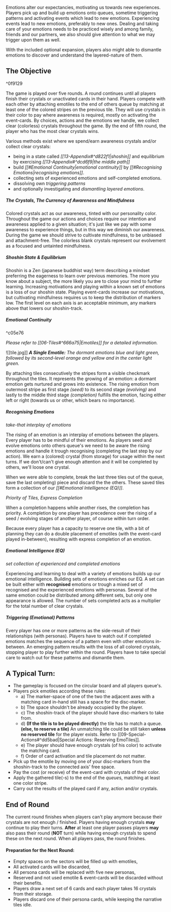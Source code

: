 Emotions alter our expectancies, motivating us towards new experiences. Players pick up and build up emotions onto queues, sometime triggering patterns and activating events which lead to new emotions. Experiencing events lead to new emotions, preferably to new ones. Dealing and taking care of your emotions needs to be practiced wisely and among family, friends and our partners, we also should give attention to what we may trigger upon them as well.

With the included optional expansion, players also might able to dismantle emotions to discover and understand the layered-nature of them.
## The Objective
^0f9129

The game is played over five rounds. A round continues until all players finish their crystals or unactivated cards in their hand. Players compete with each other by attaching emotiles to the end of others queue by matching at least one of the colored stripes on the previous tile. They will use crystals in their color to pay where awareness is required, mostly on activating the event-cards. By choices, actions and the emotions we handle, we collect clear (colorless) crystals throughout the game. By the end of fifth round, the player who has the most clear crystals wins.

Various methods exist where we spend/earn awareness crystals and/or collect clear crystals:
- being in a state called *[[13-Appendix#^d822f1|shoshin]]* and equilibrium by exercising *[[13-Appendix#^dcd6f9|the middle path]]*
- build *[[#Emotional Continuity|emotional continuity]]* by *[[#Recognising Emotions|recognising emotions]]*.
- collecting sets of experienced emotions and self-completed emotions.
- dissolving own *triggering patterns*
- and optionally investigating and *dismantling layered emotions*.
##### The Crystals, The Currency of Awareness and Mindfulness

Colored crystals act as our awareness, tinted with our personality color. Throughout the game our actions and choices require our intention and awareness applied to a given situation; it's just like we pay with some awareness to experience things, but in this way we diminish our awareness. 
During the game we should strive to cultivate mindfulness, to be unbiased and attachment-free. The colorless blank crystals represent our evolvement as a focused and untainted mindfulness. 
##### *Shoshin State & Equilibrium*

Shoshin is a Zen (japanese buddhist way) term describing a mindset preferring the eagerness to learn over previous memories. The more you know about a subject, the more likely you are to close your mind to further learning.
Increasing motivations and playing within a known set of emotions is a loss of our shoshin state. Playing event-cards increase our motivations, but cultivating mindfulness requires us to keep the distribution of markers low. The first level on each axis is an acceptable minimum, any markers above that lowers our shoshin-track.
##### *Emotional Continuity*
^c05e76

*Please refer to [[06-Tiles#^666a75|Emotiles]] for a detailed information.*

![[tile.jpg]]
***A Single Emotile:** The dormant emotions blue and light green, followed by its second-level orange and yellow and in the center light green.*

By attaching tiles consecutively the stripes form a visible checkmark throughout the tiles. It represents the growing of an emotion: a dormant emotion gets nurtured and grows into existence. The rising emotion from outermost stripe as first stage *(seed)* to its second stage *(evolving)* and lastly to the middle third stage *(completion)* fulfills the emotion, facing either left or right (towards us or other, which bears no importance).
##### Recognising Emotions
*take-that interplay of emotions*

The rising of an emotion is an interplay of emotions between the players. Every player has to be mindful of their emotions. As players seed and evolve emotions onto others queue's we need to be aware the rising emotions and handle it trough recognising (completing the last step by our action). We earn a (colored) crystal (from storage) for usage within the next turns.
If we don't/can't give enough attention and it will be completed by others, we'll loose one crystal. 

When we were able to complete, break the last three tiles out of the queue, save the last ompleting) piece and discard the the others. These saved tiles form a collection of our *[[#Emotional Intelligence (EQ)]]*.

*Priority of Tiles, Express Completion*

When a completion happens while another rises, the completion has priority. A completion by one player has precedence over the rising of a seed / evolving stages of another player, of course within turn order.

Because every player has a capacity to reserve one tile, with a bit of planning they can do a double placement of emotiles (with the event-card played in-between), resulting with express completion of an emotion.
##### Emotional Intelligence (EQ)
*set collection of experienced and completed emotions*

Experiencing and learning to deal with a variety of emotions builds up our emotional intelligence. Building sets of emotions enriches our EQ. A set can be built either with **recognised** emotions or trough a mixed set of recognised and the experienced emotions with personas. Several of the same emotion could be distributed among different sets, but only one appearance is allowed. The number of sets completed acts as a multiplier for the total number of clear crystals.
##### *Triggering (Emotional) Patterns*

Every player has one or more patterns as the side-result of their relationships (with personas). Players have to watch out if completed emotions matches the sequence of a pattern even with other emotions in-between. An emerging pattern results with the loss of all colored crystals, stopping player to play further within the round. Players have to take special care to watch out for these patterns and dismantle them.
## A Typical Turn:

- The gameplay is focused on the circular board and all players queue's.
- Players pick emotiles according these rules:
	- a) The marker-space of one of the two the adjacent axes with a matching card in-hand still has a space for the disc-marker.
	- b) The space shouldn't be already occupied by the player.
	- c) The shoshin-track of the player should have disc-markers to take from.
	- d) **(If the tile is to be played directly)** the tile has to match a queue.
		**(else, to reserve a tile)** An unmatching tile could be still taken **unless no reserved tile** for the player exists. Refer to [[09-Special-Actions#^dd5bad|Special Actions: Reserving EmoTiles]].
	- e) The player should have enough crystals (of his color) to activate the matching card.
	- f) Order of card activation and tile placement do not matter.
- Pick up the emotile by moving one of your disc-markers from the shoshin-track to the connected axis' free space.
- Pay the cost (or receive) of the event-card with crystals of their color.
- Apply the gathered tile(-s) to the end of the *queue*s, matching at least one color stripe.
- Carry out the results of the played card if any, action and/or crystals. 
## End of Round

The current round finishes when players can't play anymore because their crystals are not enough / finished. Players having enough crystals **may** continue to play their turns. **After** at least one player passes players **may** also pass their round (**NOT** turn) while having enough crystals to spend these on the next round. When all players pass, the round finishes. 
#### Preparation for the Next Round:

- Empty spaces on the sectors will be filled up with emotiles,
- All activated cards will be discarded,
- All persona cards will be replaced with five new personas, 
- Reserved and not used emotile & event-cards will be discarded without their benefits.
- Players draw a next set of 6 cards and each player takes 16 crystals from their storage.
- Players discard one of their persona cards, while keeping the narrative tiles idle.